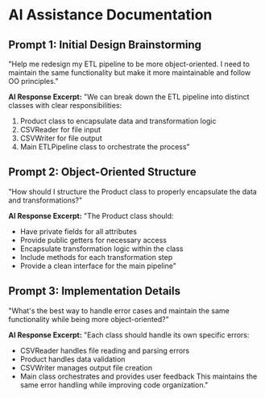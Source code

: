 # AI Assistance Documentation

## Prompt 1: Initial Design Brainstorming
"Help me redesign my ETL pipeline to be more object-oriented. I need to maintain the same functionality but make it more maintainable and follow OO principles."

**AI Response Excerpt:**
"We can break down the ETL pipeline into distinct classes with clear responsibilities:
1. Product class to encapsulate data and transformation logic
2. CSVReader for file input
3. CSVWriter for file output
4. Main ETLPipeline class to orchestrate the process"

## Prompt 2: Object-Oriented Structure
"How should I structure the Product class to properly encapsulate the data and transformations?"

**AI Response Excerpt:**
"The Product class should:
- Have private fields for all attributes
- Provide public getters for necessary access
- Encapsulate transformation logic within the class
- Include methods for each transformation step
- Provide a clean interface for the main pipeline"

## Prompt 3: Implementation Details
"What's the best way to handle error cases and maintain the same functionality while being more object-oriented?"

**AI Response Excerpt:**
"Each class should handle its own specific errors:
- CSVReader handles file reading and parsing errors
- Product handles data validation
- CSVWriter manages output file creation
- Main class orchestrates and provides user feedback
This maintains the same error handling while improving code organization."
